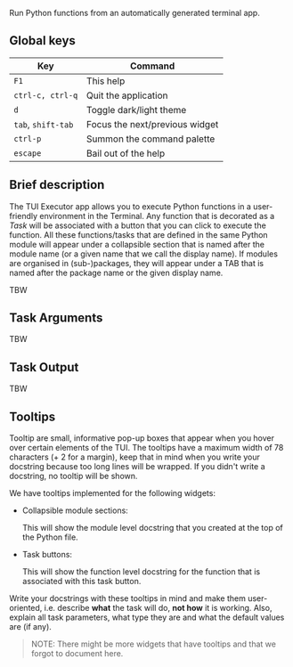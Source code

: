 Run Python functions from an automatically generated terminal app. 

## Global keys

| Key                | Command                        |
|--------------------|--------------------------------|
| `F1`               | This help                      |
| `ctrl-c, ctrl-q`   | Quit the application           |
| `d`                | Toggle dark/light theme        |
| `tab`, `shift-tab` | Focus the next/previous widget |
| `ctrl-p`           | Summon the command palette     |
| `escape`           | Bail out of the help           |


## Brief description

The TUI Executor app allows you to execute Python functions in a user-friendly environment in the Terminal. Any function that is decorated as a _Task_ will be associated with a button that you can click to execute the function. All these functions/tasks that are defined in the same Python module will appear under a collapsible section that is named after the module name (or a given name that we call the display name). If modules are organised in (sub-)packages, they will appear under a TAB that is named after the package name or the given display name.

TBW

## Task Arguments

TBW

## Task Output

TBW

## Tooltips

Tooltip are small, informative pop-up boxes that appear when you hover over certain elements of the TUI. The tooltips have a maximum width of 78 characters (+ 2 for a margin), keep that in mind when you write your docstring because too long lines will be wrapped. If you didn't write a docstring, no tooltip will be shown. 

We have tooltips implemented for the following widgets:

- Collapsible module sections:

  This will show the module level docstring that you created at the top of the Python file.  

- Task buttons:

  This will show the function level docstring for the function that is associated with this task button.

Write your docstrings with these tooltips in mind and make them user-oriented, i.e. describe **what** the task will do, **not how** it is working. Also, explain all task parameters, what type they are and what the default values are (if any).

> NOTE:
> There might be more widgets that have tooltips and that we forgot to document here.
